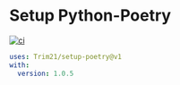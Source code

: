 # Setup Python-Poetry

[![ci](https://github.com/Trim21/setup-poetry/workflows/build-test/badge.svg)](https://github.com/Trim21/setup-poetry/actions)


```yaml
uses: Trim21/setup-poetry@v1
with:
  version: 1.0.5
```
